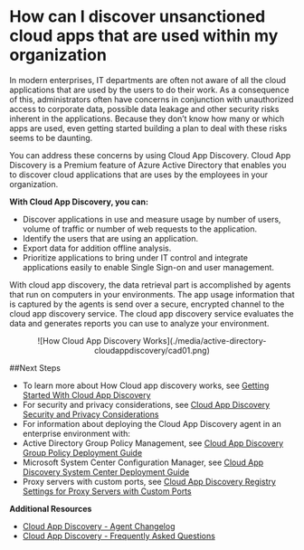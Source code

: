 <properties 
	pageTitle="How can I discover unsanctioned cloud apps that are used within my organization" 
	description="This topic describes what is the Cloud App Discvery is and why you would use it." 
	services="active-directory" 
	documentationCenter="" 
	authors="markusvi" 
	manager="swadhwa" 
	editor="lisatoft"/>

<tags 
	ms.service="active-directory" 
	ms.date="07/23/2015" 
	wacn.date=""/>

# How can I discover unsanctioned cloud apps that are used within my organization

In modern enterprises, IT departments are often not aware of all the cloud applications that are used by the users to do their work.
 As a consequence of this, administrators often have concerns in conjunction with unauthorized access to corporate data, possible data leakage and other security risks inherent in the applications.
 Because they don’t know how many or which apps are used, even getting started building a plan to deal with these risks seems to be daunting.

You can address these concerns by using Cloud App Discovery.
 Cloud App Discovery is a Premium feature of Azure Active Directory that enables you to discover cloud applications that are uses by the employees in your organization. 


**With Cloud App Discovery, you can:**

* Discover applications in use and measure usage by number of users, volume of traffic or number of web requests to the application. 
* Identify the users that are using an application. 
* Export data for addition offline analysis. 
* Prioritize applications to bring under IT control and integrate applications easily to enable Single Sign-on and user management. 

With cloud app discovery, the data retrieval part is accomplished by agents that run on computers in your environments.
The app usage information that is captured by the agents is send over a secure, encrypted channel to the cloud app discovery service.
The cloud app discovery service evaluates the data and generates reports you can use to analyze your environment.


<center>![How Cloud App Discovery Works](./media/active-directory-cloudappdiscovery/cad01.png)</center>

##Next Steps


* To learn more about How Cloud app discovery works, see [Getting Started With Cloud App Discovery](http://social.technet.microsoft.com/wiki/contents/articles/30962.getting-started-with-cloud-app-discovery.aspx) 
* For security and privacy considerations, see [Cloud App Discovery Security and Privacy Considerations](/documentation/articles/active-directory-cloudappdiscovery-security-and-privacy-considerations) 
* For information about deploying the Cloud App Discovery agent in an enterprise environment with: 
 * Active Directory Group Policy Management, see  [Cloud App Discovery Group Policy Deployment Guide](http://social.technet.microsoft.com/wiki/contents/articles/30965.cloud-app-discovery-group-policy-deployment-guide.aspx) 
 * Microsoft System Center Configuration Manager, see [Cloud App Discovery System Center Deployment Guide](http://social.technet.microsoft.com/wiki/contents/articles/30968.cloud-app-discovery-system-center-deployment-guide.aspx) 
 * Proxy servers with custom ports, see [Cloud App Discovery Registry Settings for Proxy Servers with Custom Ports](/documentation/articles/active-directory-cloudappdiscovery-registry-settings-for-proxy-services) 





**Additional Resources**


* [Cloud App Discovery - Agent Changelog ](http://social.technet.microsoft.com/wiki/contents/articles/24616.cloud-app-discovery-agent-changelog.aspx)
* [Cloud App Discovery - Frequently Asked Questions](http://social.technet.microsoft.com/wiki/contents/articles/24037.cloud-app-discovery-frequently-asked-questions.aspx)


